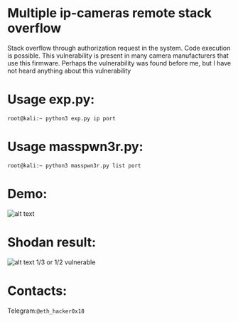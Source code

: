# Multiple ip-cameras remote stack overflow
Stack overflow through authorization request in the system. Code execution is possible. This vulnerability is present in many camera manufacturers that use this firmware. Perhaps the vulnerability was found before me, but I have not heard anything about this vulnerability

# Usage exp.py:
```root@kali:~ python3 exp.py ip port```

# Usage masspwn3r.py:
```root@kali:~ python3 masspwn3r.py list port```

# Demo:

![alt text](https://raw.githubusercontent.com/NotEth1calHack3r/ipcam-mass_overflow/master/Screencast_12-01-2019_05_27_05%20PM.gif)

# Shodan result:
![alt text](https://raw.githubusercontent.com/NotEth1calHack3r/ipcam-mass_overflow/master/157521038127974614.png)
1/3 or 1/2 vulnerable

# Contacts:
Telegram:```@eth_hacker0x18```
